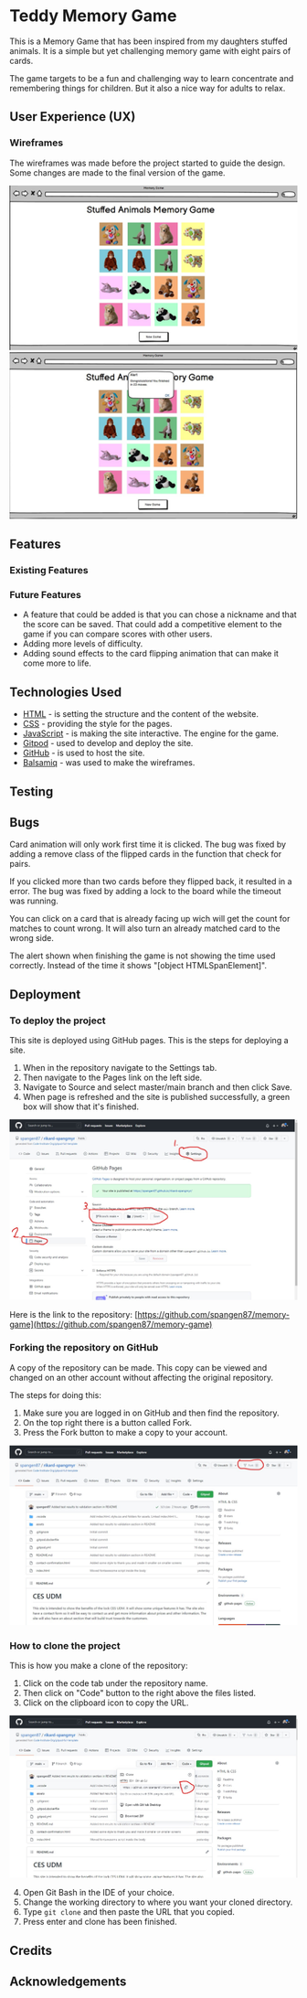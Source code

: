 # Teddy Memory Game
This is a Memory Game that has been inspired from my daughters stuffed animals. It is a simple but yet challenging memory game with eight pairs of cards.

The game targets to be a fun and challenging way to learn concentrate and remembering things for children. But it also a nice way for adults to relax.

## User Experience (UX)
### Wireframes
The wireframes was made before the project started to guide the design. Some changes are made to the final version of the game.

![Wireframe 1](assets/readme-images/index.jpg) ![Wireframe 2](assets/readme-images/alert.jpg)

## Features
### Existing Features
### Future Features
- A feature that could be added is that you can chose a nickname and that the score can be saved. That could add a competitive element to the game if you can compare scores with other users.
- Adding more levels of difficulty.
- Adding sound effects to the card flipping animation that can make it come more to life.

## Technologies Used
- [HTML](https://html.spec.whatwg.org/) - is setting the structure and the content of the website.
- [CSS](https://www.w3.org/Style/CSS/Overview.en.html) - providing the style for the pages.
- [JavaScript](https://developer.mozilla.org/en-US/docs/Web/JavaScript) - is making the site interactive. The engine for the game.
- [Gitpod](https://www.gitpod.io/#get-started) - used to develop and deploy the site.
- [GitHub](https://github.com/)  - is used to host the site.
- [Balsamiq](https://balsamiq.com/wireframes/) - was used to make the wireframes.

## Testing

## Bugs
Card animation will only work first time it is clicked. The bug was fixed by adding a remove class of the flipped cards in the function that check for pairs.

If you clicked more than two cards before they flipped back, it resulted in a error. The bug was fixed by adding a lock to the board while the timeout was running.

You can click on a card that is already facing up wich will get the count for matches to count wrong. It will also turn an already matched card to the wrong side.

The alert shown when finishing the game is not showing the time used correctly. Instead of the time it shows "[object HTMLSpanElement]".
## Deployment
### To deploy the project
This site is deployed using GitHub pages. This is the steps for deploying a site.
1. When in the repository navigate to the Settings tab.
2. Then navigate to the Pages link on the left side.
3. Navigate to Source and select master/main branch and then click Save.
4. When page is refreshed and the site is published successfully, a green box will show that it's finished.

![Image of deployment stages](assets/readme-images/github-deploy.jpg)

Here is the link to the repository: [https://github.com/spangen87/memory-game](https://github.com/spangen87/memory-game)

### Forking the repository on GitHub
A copy of the repository can be made. This copy can be viewed and changed on an other account without affecting the original repository.

The steps for doing this:
1. Make sure you are logged in on GitHub and then find the repository.
2. On the top right there is a button called Fork.
3. Press the Fork button to make a copy to your account.

![Image showing how to fork](assets/readme-images/github-fork.jpg)

### How to clone the project
This is how you make a clone of the repository:

1. Click on the code tab under the repository name.
2. Then click on "Code" button to the right above the files listed.
3. Click on the clipboard icon to copy the URL.

![Imge that shows where to find the URL for cloning](assets/readme-images/github-clone.jpg)

4. Open Git Bash in the IDE of your choice.
5. Change the working directory to where you want your cloned directory.
6. Type `git clone` and then paste the URL that you copied.
7. Press enter and clone has been finished.
## Credits

## Acknowledgements